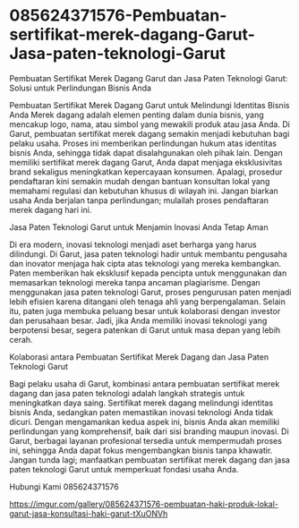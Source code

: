 # 085624371576-Pembuatan-sertifikat-merek-dagang-Garut-Jasa-paten-teknologi-Garut
Pembuatan Sertifikat Merek Dagang Garut dan Jasa Paten Teknologi Garut: Solusi untuk Perlindungan Bisnis Anda


Pembuatan Sertifikat Merek Dagang Garut untuk Melindungi Identitas Bisnis Anda
Merek dagang adalah elemen penting dalam dunia bisnis, yang mencakup logo, nama, atau simbol yang mewakili produk atau jasa Anda. Di Garut, pembuatan sertifikat merek dagang semakin menjadi kebutuhan bagi pelaku usaha. Proses ini memberikan perlindungan hukum atas identitas bisnis Anda, sehingga tidak dapat disalahgunakan oleh pihak lain. Dengan memiliki sertifikat merek dagang Garut, Anda dapat menjaga eksklusivitas brand sekaligus meningkatkan kepercayaan konsumen. Apalagi, prosedur pendaftaran kini semakin mudah dengan bantuan konsultan lokal yang memahami regulasi dan kebutuhan khusus di wilayah ini. Jangan biarkan usaha Anda berjalan tanpa perlindungan; mulailah proses pendaftaran merek dagang hari ini.

Jasa Paten Teknologi Garut untuk Menjamin Inovasi Anda Tetap Aman

Di era modern, inovasi teknologi menjadi aset berharga yang harus dilindungi. Di Garut, jasa paten teknologi hadir untuk membantu pengusaha dan inovator menjaga hak cipta atas teknologi yang mereka kembangkan. Paten memberikan hak eksklusif kepada pencipta untuk menggunakan dan memasarkan teknologi mereka tanpa ancaman plagiarisme. Dengan menggunakan jasa paten teknologi Garut, proses pengurusan paten menjadi lebih efisien karena ditangani oleh tenaga ahli yang berpengalaman. Selain itu, paten juga membuka peluang besar untuk kolaborasi dengan investor dan perusahaan besar. Jadi, jika Anda memiliki inovasi teknologi yang berpotensi besar, segera patenkan di Garut untuk masa depan yang lebih cerah.

Kolaborasi antara Pembuatan Sertifikat Merek Dagang dan Jasa Paten Teknologi Garut

Bagi pelaku usaha di Garut, kombinasi antara pembuatan sertifikat merek dagang dan jasa paten teknologi adalah langkah strategis untuk meningkatkan daya saing. Sertifikat merek dagang melindungi identitas bisnis Anda, sedangkan paten memastikan inovasi teknologi Anda tidak dicuri. Dengan mengamankan kedua aspek ini, bisnis Anda akan memiliki perlindungan yang komprehensif, baik dari sisi branding maupun inovasi. Di Garut, berbagai layanan profesional tersedia untuk mempermudah proses ini, sehingga Anda dapat fokus mengembangkan bisnis tanpa khawatir. Jangan tunda lagi; manfaatkan pembuatan sertifikat merek dagang dan jasa paten teknologi Garut untuk memperkuat fondasi usaha Anda.

Hubungi Kami
085624371576

https://imgur.com/gallery/085624371576-pembuatan-haki-produk-lokal-garut-jasa-konsultasi-haki-garut-tXuONVh

